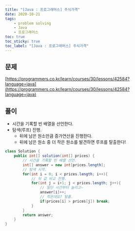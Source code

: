 ```yaml
---
title: "[Java : 프로그래머스] 주식가격"
date: 2020-10-21
tags:
    - problem solving
    - Java
    - 프로그래머스
toc: true
toc_sticky: true
toc_label: "[Java : 프로그래머스] 주식가격"
---
```

## 문제
[https://programmers.co.kr/learn/courses/30/lessons/42584?language=java](https://programmers.co.kr/learn/courses/30/lessons/42584?language=java)

## 풀이
- 시간을 기록할 빈 배열을 선언한다.
- 탐색(루프) 진행.
    - 뒤에 남은 원소만큼 증가연산을 진행한다.
    - 뒤에 남은 원소 중 더 작은 원소를 발견하면 루프를 탈출한다!


```java
class Solution {
    public int[] solution(int[] prices) {
        // 시간을 기록할 빈 배열 선언.
        int[] answer = new int[prices.length];
        // 탐색 시작.
        for(int i = 0; i < prices.length; i++){
            // 뒤 값 비교 진행.
            for(int j = i+1; j < prices.length; j++){
                // 일단 시간부터 늘리고~
                answer[i]++;
                // 작은데요? 탈출.
                if(prices[i] > prices[j]) break;
            }
        }
        return answer;
    }
}
```